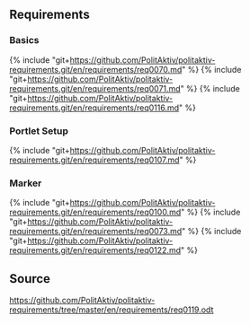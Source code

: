 ## Requirements

### Basics
{% include "git+https://github.com/PolitAktiv/politaktiv-requirements.git/en/requirements/req0070.md" %}
{% include "git+https://github.com/PolitAktiv/politaktiv-requirements.git/en/requirements/req0071.md" %}
{% include "git+https://github.com/PolitAktiv/politaktiv-requirements.git/en/requirements/req0116.md" %}

### Portlet Setup
{% include "git+https://github.com/PolitAktiv/politaktiv-requirements.git/en/requirements/req0107.md" %}

### Marker
{% include "git+https://github.com/PolitAktiv/politaktiv-requirements.git/en/requirements/req0100.md" %}
{% include "git+https://github.com/PolitAktiv/politaktiv-requirements.git/en/requirements/req0073.md" %}
{% include "git+https://github.com/PolitAktiv/politaktiv-requirements.git/en/requirements/req0122.md" %}

## Source
https://github.com/PolitAktiv/politaktiv-requirements/tree/master/en/requirements/req0119.odt